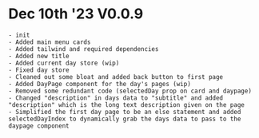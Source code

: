 # Dec 10th '23 V0.0.9

    - init
    - Added main menu cards
    - Added tailwind and required dependencies
    - Added new title
    - Added current day store (wip)
    - Fixed day store
    - Cleaned out some bloat and added back button to first page
    - Added DayPage component for the day's pages (wip)
    - Removed some redundant code (selectedDay prop on card and daypage)
    - Changed "description" in days data to "subtitle" and added "description" which is the long text description given on the page
    - Simplified the first day page to be an else statement and added selectedDayIndex to dynamically grab the days data to pass to the daypage component